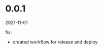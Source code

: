 <!-- START-VERSION: 0.0.1 -->
# 0.0.1
2021-11-01

fix:
* created workflow for release and deploy
<!-- END-VERSION: 0.0.1 -->
